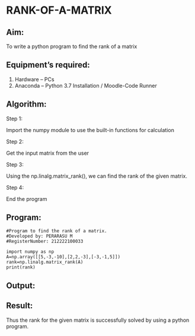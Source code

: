 # RANK-OF-A-MATRIX
## Aim:
To write a python program to find the rank of a matrix
## Equipment’s required:
1. 	Hardware – PCs
2. 	Anaconda – Python 3.7 Installation / Moodle-Code Runner
## Algorithm:
Step 1:

Import the numpy module to use the built-in functions for calculation

Step 2:

Get the input matrix from the user

Step 3:

Using the np.linalg.matrix_rank(), we can find the rank of the given matrix.

Step 4:

End the program

## Program:
```
#Program to find the rank of a matrix.
#Developed by: PERARASU M
#RegisterNumber: 212222100033

import numpy as np
A=np.array([[5,-3,-10],[2,2,-3],[-3,-1,5]])
rank=np.linalg.matrix_rank(A)
print(rank)
```

## Output:

## Result:
Thus the rank for the given matrix is successfully solved by  using a python program.

